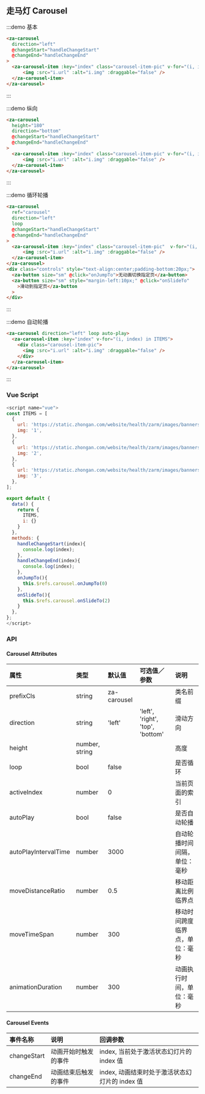 ## 走马灯 Carousel

:::demo 基本

```html
<za-carousel
  direction="left"
  @changeStart="handleChangeStart"
  @changeEnd="handleChangeEnd"
>
  <za-carousel-item :key="index" class="carousel-item-pic" v-for="(i, index) in ITEMS">
      <img :src="i.url" :alt="i.img" :draggable="false" />
  </za-carousel-item>
</za-carousel>
```

:::

:::demo 纵向

```html
<za-carousel
  height="180"
  direction="bottom"
  @changeStart="handleChangeStart"
  @changeEnd="handleChangeEnd"
>
  <za-carousel-item :key="index" class="carousel-item-pic" v-for="(i, index) in ITEMS">
      <img :src="i.url" :alt="i.img" :draggable="false" />
  </za-carousel-item>
</za-carousel>
```

:::

:::demo 循环轮播

```html
<za-carousel
  ref="carousel"
  direction="left"
  loop
  @changeStart="handleChangeStart"
  @changeEnd="handleChangeEnd"
>
  <za-carousel-item :key="index" class="carousel-item-pic"  v-for="(i, index) in ITEMS">
      <img :src="i.url" :alt="i.img" :draggable="false" />
  </za-carousel-item>
</za-carousel>
<div class="controls" style="text-align:center;padding-bottom:20px;">
  <za-button size="sm" @click="onJumpTo">无动画切换指定页</za-button>
  <za-button size="sm" style="margin-left:10px;" @click="onSlideTo"
    >滑动到指定页</za-button
  >
</div>
```

:::

:::demo 自动轮播

```html
<za-carousel direction="left" loop auto-play>
  <za-carousel-item :key="index" v-for="(i, index) in ITEMS">
    <div class="carousel-item-pic">
      <img :src="i.url" :alt="i.img" :draggable="false" />
    </div>
  </za-carousel-item>
</za-carousel>
```

:::

### Vue Script

```javascript
<script name="vue">
const ITEMS = [
  {
    url: 'https://static.zhongan.com/website/health/zarm/images/banners/1.png',
    img: '1',
  },
  {
    url: 'https://static.zhongan.com/website/health/zarm/images/banners/2.png',
    img: '2',
  },
  {
    url: 'https://static.zhongan.com/website/health/zarm/images/banners/3.png',
    img: '3',
  },
];

export default {
  data() {
    return {
      ITEMS,
      i: {}
    }
  },
  methods: {
    handleChangeStart(index){
      console.log(index);
    },
    handleChangeEnd(index){
      console.log(index);
    },
    onJumpTo(){
      this.$refs.carousel.onJumpTo(0)
    },
    onSlideTo(){
      this.$refs.carousel.onSlideTo(2)
    }
  },
};
</script>
```

### API

#### Carousel Attributes

| 属性                 | 类型           | 默认值      | 可选值／参数                     | 说明                           |
| :------------------- | :------------- | :---------- | :------------------------------- | :----------------------------- |
| prefixCls            | string         | za-carousel |                                  | 类名前缀                       |
| direction            | string         | 'left'      | 'left', 'right', 'top', 'bottom' | 滑动方向                       |
| height               | number, string |             |                                  | 高度                           |
| loop                 | bool           | false       |                                  | 是否循环                       |
| activeIndex          | number         | 0           |                                  | 当前页面的索引                 |
| autoPlay             | bool           | false       |                                  | 是否自动轮播                   |
| autoPlayIntervalTime | number         | 3000        |                                  | 自动轮播时间间隔，单位：毫秒   |
| moveDistanceRatio    | number         | 0.5         |                                  | 移动距离比例临界点             |
| moveTimeSpan         | number         | 300         |                                  | 移动时间跨度临界点，单位：毫秒 |
| animationDuration    | number         | 300         |                                  | 动画执行时间，单位：毫秒       |

#### Carousel Events

| 事件名称    | 说明                 | 回调参数                                       |
| :---------- | :------------------- | :--------------------------------------------- |
| changeStart | 动画开始时触发的事件 | index, 当前处于激活状态幻灯片的 index 值       |
| changeEnd   | 动画结束后触发的事件 | index, 动画结束时处于激活状态幻灯片的 index 值 |
